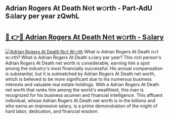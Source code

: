 ## Adrian Rogers At Death N𝚎t w𝚘rth - Part-AdU S𝚊lary per year zQwhL

# <h2><a href="http://gc1kwiw.nevu.top/?p=Adrian+Rogers+At+Death">🔗 👉🔴 Adrian Rogers At Death N𝚎t w𝚘rth - S𝚊lary</a></h2>

[![Adrian Rogers At Death N𝚎t W𝚘rth](https://i.imgur.com/Oavwk0R.jpeg)](http://gc1kwiw.nevu.top/?p=Adrian+Rogers+At+Death)
What is Adrian Rogers At Death n𝚎t w𝚘rth? What is Adrian Rogers At Death s𝚊lary per year?
This rich person's Adrian Rogers At Death net worth is considerable, earning him a spot among the industry's most financially successful. His annual compensation is substantial, but it is outmatched by Adrian Rogers At Death net worth, which is believed to be more significant due to his numerous business interests and valuable real estate holdings. With a Adrian Rogers At Death net worth that ranks him among the world's wealthiest, this man is recognized for his business acumen and financial intelligence. This affluent individual, whose Adrian Rogers At Death net worth is in the billions and who earns an impressive salary, is a prime demonstration of the might of hard labor, dedication, and financial wisdom.
